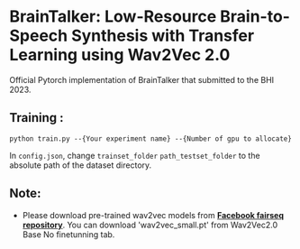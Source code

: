 # BrainTalker: Low-Resource Brain-to-Speech Synthesis with Transfer Learning using Wav2Vec 2.0
Official Pytorch implementation of BrainTalker that submitted to the BHI 2023.
<br>

## Training :
```
python train.py --{Your experiment name} --{Number of gpu to allocate}
```
In `config.json`, change `trainset_folder` `path_testset_folder` to the absolute path of the dataset directory.<br>

## Note:
* Please download pre-trained wav2vec models from **[Facebook fairseq repository](https://github.com/facebookresearch/fairseq/blob/main/examples/wav2vec/README.md)**. You can download 'wav2vec_small.pt' from Wav2Vec2.0 Base No finetunning tab.

